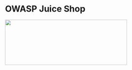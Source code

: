 # OWASP Juice Shop

<img align="center" width="400" height="150" src="https://github.com/cabby1234/OWASPJuiceShop/files/13610748/OWASP.Juice.Shop.pdf">
